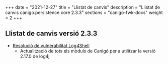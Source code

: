 +++
date        = "2021-12-27"
title       = "Llistat de canvis"
description = "Llistat de canvis canigo.persistence.core 2.3.3"
sections    = "canigo-fwk-docs"
weight		= 2
+++

## Llistat de canvis versió 2.3.3

- [Resolució de vulnerabilitat Log4Shell](/noticies/2021-12-27-CAN-actualitzacio-canigo-3_4_9_3_6_3/)
   - Actualització de tots els mòduls de Canigó per a utilitzar la versió 2.17.0 de log4j
